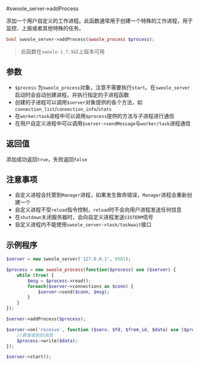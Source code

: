 #swoole_server->addProcess

添加一个用户自定义的工作进程。此函数通常用于创建一个特殊的工作进程，用于监控、上报或者其他特殊的任务。

```php
bool swoole_server->addProcess(swoole_process $process);
```

> 此函数在`swoole-1.7.9`以上版本可用

参数
----
* `$process` 为`swoole_process`对象，注意不需要执行`start`。在`swoole_server`启动时会自动创建进程，并执行指定的子进程函数
* 创建的子进程可以调用`$server`对象提供的各个方法，如`connection_list`/`connection_info`/`stats`
* 在`worker/task`进程中可以调用`$process`提供的方法与子进程进行通信
* 在用户自定义进程中可以调用`$server->sendMessage`与`worker/task`进程通信

返回值
----
添加成功返回`true`，失败返回`false`

注意事项
----
* 自定义进程会托管到`Manager`进程，如果发生致命错误，`Manager`进程会重新创建一个
* 自定义进程不受`reload`指令控制，`reload`时不会向用户进程发送任何信息
* 在`shutdown`关闭服务器时，会向自定义进程发送`SIGTERM`信号
* 自定义进程内不能使用`swoole_server->task/taskwait`接口

示例程序
-----
```php
$server = new swoole_server('127.0.0.1', 9501);

$process = new swoole_process(function($process) use ($server) {
	while (true) {
		$msg = $process->read();
		foreach($server->connections as $conn) {
			$server->send($conn, $msg);
		}
	}
});

$server->addProcess($process);

$server->on('receive', function ($serv, $fd, $from_id, $data) use ($process) {
	//群发收到的消息
	$process->write($data);
});

$server->start();
```
